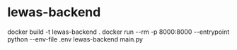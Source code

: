 # lewas-backend

docker build -t lewas-backend .
docker run --rm -p 8000:8000 --entrypoint python --env-file .env lewas-backend main.py
